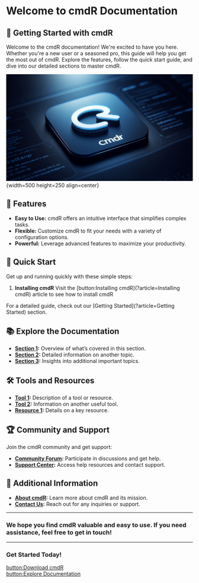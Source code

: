 # Welcome to cmdR Documentation

## 🚀 Getting Started with cmdR

Welcome to the cmdR documentation! We're excited to have you here. Whether you're a new user or a seasoned pro, this guide will help you get the most out of cmdR. Explore the features, follow the quick start guide, and dive into our detailed sections to master cmdR.

![cmdR Overview](/Design.jpeg){width=500 height=250 align=center}

## 🌟 Features

- **Easy to Use:** cmdR offers an intuitive interface that simplifies complex tasks.
- **Flexible:** Customize cmdR to fit your needs with a variety of configuration options.
- **Powerful:** Leverage advanced features to maximize your productivity.

## 🏁 Quick Start

Get up and running quickly with these simple steps:

1. **Installing cmdR** Visit the [button:Installing cmdR](?article=Installing cmdR) article to see how to install cmdR

For a detailed guide, check out our [Getting Started](?article=Getting Started) section.

## 📚 Explore the Documentation

- **[Section 1](?article=Section+1):** Overview of what’s covered in this section.
- **[Section 2](?article=Section+2):** Detailed information on another topic.
- **[Section 3](?article=Section+3):** Insights into additional important topics.

## 🛠️ Tools and Resources

- **[Tool 1](?article=Tool+1):** Description of a tool or resource.
- **[Tool 2](?article=Tool+2):** Information on another useful tool.
- **[Resource 1](?article=Resource+1):** Details on a key resource.

## 🏆 Community and Support

Join the cmdR community and get support:

- **[Community Forum](?article=Community+Forum):** Participate in discussions and get help.
- **[Support Center](?article=Support+Center):** Access help resources and contact support.

## 🔗 Additional Information

- **[About cmdR](?article=About+cmdR):** Learn more about cmdR and its mission.
- **[Contact Us](?article=Contact+Us):** Reach out for any inquiries or support.

---

### We hope you find cmdR valuable and easy to use. If you need assistance, feel free to get in touch!

---

### Get Started Today!

[button:Download cmdR](#)  
[button:Explore Documentation](?article=Getting+Started)
